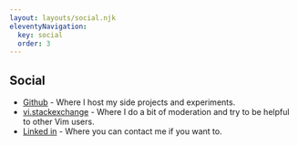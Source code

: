 ```yaml
---
layout: layouts/social.njk
eleventyNavigation:
  key: social
  order: 3
---
```


## Social

- [Github](https://github.com/statox/) - Where I host my side projects and experiments.
- [vi.stackexchange](https://vi.stackexchange.com/users/1841/statox) - Where I do a bit of moderation and try to be helpful to other Vim users.
- [Linked in](https://www.linkedin.com/in/adrien-fabre-7a30994b/) - Where you can contact me if you want to.
